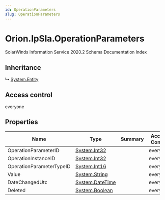 ```yaml
---
id: OperationParameters
slug: OperationParameters
---
```


# Orion.IpSla.OperationParameters

SolarWinds Information Service 2020.2 Schema Documentation Index

## Inheritance

↳ [System.Entity](./../System/Entity)

## Access control

everyone

## Properties

| Name | Type | Summary | Access Control |
| ------ | ------ | ------ | ------ |
| OperationParameterID | [System.Int32](https://docs.microsoft.com/en-us/dotnet/api/system.int32) |  | everyone |
| OperationInstanceID | [System.Int32](https://docs.microsoft.com/en-us/dotnet/api/system.int32) |  | everyone |
| OperationParameterTypeID | [System.Int16](https://docs.microsoft.com/en-us/dotnet/api/system.int16) |  | everyone |
| Value | [System.String](https://docs.microsoft.com/en-us/dotnet/api/system.string) |  | everyone |
| DateChangedUtc | [System.DateTime](https://docs.microsoft.com/en-us/dotnet/api/system.datetime) |  | everyone |
| Deleted | [System.Boolean](https://docs.microsoft.com/en-us/dotnet/api/system.boolean) |  | everyone |

